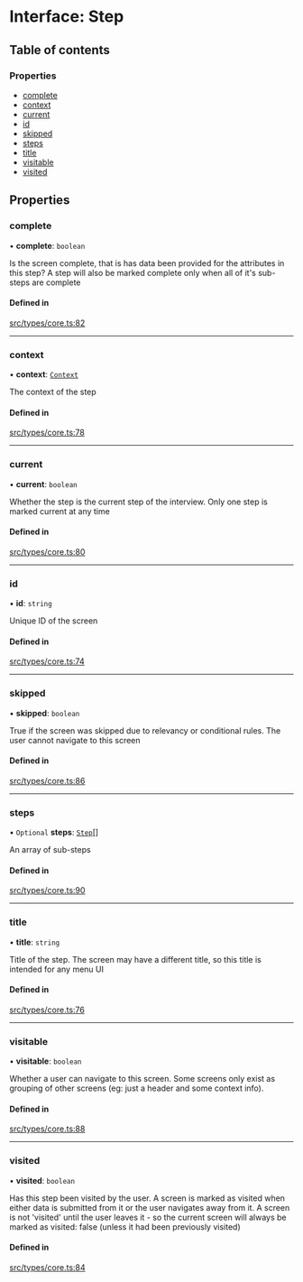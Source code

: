 # Interface: Step

## Table of contents

### Properties

- [complete](../wiki/Step#complete)
- [context](../wiki/Step#context)
- [current](../wiki/Step#current)
- [id](../wiki/Step#id)
- [skipped](../wiki/Step#skipped)
- [steps](../wiki/Step#steps)
- [title](../wiki/Step#title)
- [visitable](../wiki/Step#visitable)
- [visited](../wiki/Step#visited)

## Properties

### complete

• **complete**: `boolean`

Is the screen complete, that is has data been provided for the attributes in this step? A step will also be marked complete only when all of it's sub-steps are complete

#### Defined in

[src/types/core.ts:82](https://github.com/decisively-io/interview-sdk/blob/f6a9e1544070264c0422ae6f4514bc6f150675b7/src/types/core.ts#L82)

___

### context

• **context**: [`Context`](../wiki/Context)

The context of the step

#### Defined in

[src/types/core.ts:78](https://github.com/decisively-io/interview-sdk/blob/f6a9e1544070264c0422ae6f4514bc6f150675b7/src/types/core.ts#L78)

___

### current

• **current**: `boolean`

Whether the step is the current step of the interview. Only one step is marked current at any time

#### Defined in

[src/types/core.ts:80](https://github.com/decisively-io/interview-sdk/blob/f6a9e1544070264c0422ae6f4514bc6f150675b7/src/types/core.ts#L80)

___

### id

• **id**: `string`

Unique ID of the screen

#### Defined in

[src/types/core.ts:74](https://github.com/decisively-io/interview-sdk/blob/f6a9e1544070264c0422ae6f4514bc6f150675b7/src/types/core.ts#L74)

___

### skipped

• **skipped**: `boolean`

True if the screen was skipped due to relevancy or conditional rules. The user cannot navigate to this screen

#### Defined in

[src/types/core.ts:86](https://github.com/decisively-io/interview-sdk/blob/f6a9e1544070264c0422ae6f4514bc6f150675b7/src/types/core.ts#L86)

___

### steps

• `Optional` **steps**: [`Step`](../wiki/Step)[]

An array of sub-steps

#### Defined in

[src/types/core.ts:90](https://github.com/decisively-io/interview-sdk/blob/f6a9e1544070264c0422ae6f4514bc6f150675b7/src/types/core.ts#L90)

___

### title

• **title**: `string`

Title of the step. The screen may have a different title, so this title is intended for any menu UI

#### Defined in

[src/types/core.ts:76](https://github.com/decisively-io/interview-sdk/blob/f6a9e1544070264c0422ae6f4514bc6f150675b7/src/types/core.ts#L76)

___

### visitable

• **visitable**: `boolean`

Whether a user can navigate to this screen. Some screens only exist as grouping of other screens (eg: just a header and some context info).

#### Defined in

[src/types/core.ts:88](https://github.com/decisively-io/interview-sdk/blob/f6a9e1544070264c0422ae6f4514bc6f150675b7/src/types/core.ts#L88)

___

### visited

• **visited**: `boolean`

Has this step been visited by the user. A screen is marked as visited when either data is submitted from it or the user navigates away from it. A screen is not 'visited' until the user leaves it - so the current screen will always be marked as visited: false (unless it had been previously visited)

#### Defined in

[src/types/core.ts:84](https://github.com/decisively-io/interview-sdk/blob/f6a9e1544070264c0422ae6f4514bc6f150675b7/src/types/core.ts#L84)
